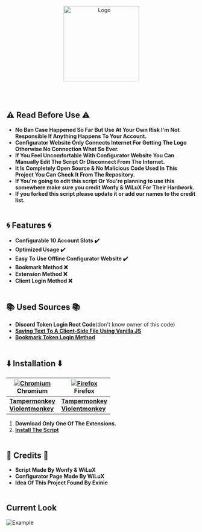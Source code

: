 <p align="center">
  <a><img src="https://raw.githubusercontent.com/WiLuX-Source/Discord-Token-Login/master/Resources/NewLogo.png" height="200em" alt="Logo"></a></p>

<br></br>
## ⚠️ Read Before Use ⚠️
- **No Ban Case Happened So Far But Use At Your Own Risk I'm Not Responsible If Anything Happens To Your Account.**
- **Configurator Website Only Connects Internet For Getting The Logo Otherwise No Connection What So Ever.**
- **If You Feel Uncomfortable With Configurator Website You Can Manually Edit The Script Or Disconnect From The Internet.**
- **It Is Completely Open Source & No Malicious Code Used In This Project You Can Check It From The Repository.**
- **If You're going to edit this script Or You're planning to use this somewhere make sure you credit Wonfy & WiLuX For Their Hardwork.**
- **If you forked this script please update it or add our names to the credit list.**
<br></br>
## 🌀 Features 🌀
- **Configurable 10 Account Slots ✔️**
- **Optimized Usage ✔️**
- **Easy To Use Offline Configurator Website ✔️**
- **Bookmark Method ❌**
- **Extension Method ❌**
- **Client Login Method ❌**
<br></br>
## 📚 Used Sources 📚
- **Discord Token Login Root Code**(don't know owner of this code)
- **[Saving Text To A Client-Side File Using Vanilla JS](https://robkendal.co.uk/blog/2020-04-17-saving-text-to-client-side-file-using-vanilla-js)**
- **[Bookmark Token Login Method](https://github.com/Kappador/Token-Bookmark-Login)**
<br></br>
## ⬇️ Installation ⬇️
| [<img src="https://raw.githubusercontent.com/alrra/browser-logos/main/src/chromium/chromium_64x64.png" alt="Chromium"/>](http://godban.github.io/browsers-support-badges/)<br>Chromium|[<img src="https://raw.githubusercontent.com/alrra/browser-logos/master/src/firefox/firefox_64x64.png" alt="Firefox"/>](http://godban.github.io/browsers-support-badges/)<br>Firefox|
| --------- | --------- |
|**[Tampermonkey](https://chrome.google.com/webstore/detail/tampermonkey/dhdgffkkebhmkfjojejmpbldmpobfkfo)**<br>**[Violentmonkey](https://chrome.google.com/webstore/detail/violentmonkey/jinjaccalgkegednnccohejagnlnfdag)**|**[Tampermonkey](https://addons.mozilla.org/firefox/addon/tampermonkey/)**<br>**[Violentmonkey](https://addons.mozilla.org/firefox/addon/violentmonkey/)**|

1. **Download Only One Of The Extensions.**
1. **[Install The Script](https://github.com/CoSeR-Source/DC-Token-Login/releases)**
<br></br>
## 📄 Credits 📄
- **Script Made By Wonfy & WiLuX**
- **Configurator Page Made By WiLuX**
- **Idea Of This Project Found By Exinie**
<br></br>
## Current Look
<img src="https://raw.githubusercontent.com/WiLuX-Source/Discord-Token-Login/master/Resources/Currentlook.png" alt="Example">
